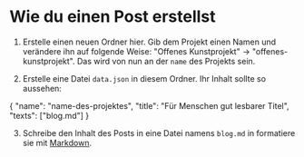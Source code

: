 # Wie du einen Post erstellst

1. Erstelle einen neuen Ordner hier. Gib dem Projekt einen Namen und verändere ihn auf folgende Weise: "Offenes Kunstprojekt" -> "offenes-kunstprojekt". Das wird von nun an der ```name``` des Projekts sein.

2. Erstelle eine Datei ```data.json``` in diesem Ordner. Ihr Inhalt sollte so aussehen:

{
    "name": "name-des-projektes",
    "title": "Für Menschen gut lesbarer Titel",
    <!---"staticImageUrls": ["Die Namen der Bilder", "die du im Post verwenden möchtest", "und in den Projekt-Ordner eingefügt hast", "zum Beispiel", "bild.png"],
    "onlineImageUrls": ["Links zu", "Bildern aus dem Internet", "die du auch verwenden möchtest"],-->
    "texts": ["blog.md"]
}

3. Schreibe den Inhalt des Posts in eine Datei namens ```blog.md``` in formatiere sie mit [Markdown](https://www.markdownguide.org/cheat-sheet/).